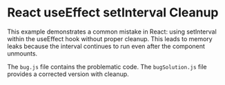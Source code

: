 # React useEffect setInterval Cleanup
This example demonstrates a common mistake in React: using setInterval within the useEffect hook without proper cleanup. This leads to memory leaks because the interval continues to run even after the component unmounts.

The `bug.js` file contains the problematic code. The `bugSolution.js` file provides a corrected version with cleanup.